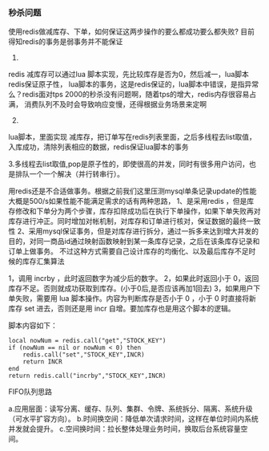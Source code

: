 ### 秒杀问题

使用redis做减库存、下单，如何保证这两步操作的要么都成功要么都失败?
目前得知redis的事务是弱事务并不能保证

1.
redis 减库存可以通过lua 脚本实现，先比较库存是否为0，然后减一，lua脚本 redis保证原子性，
lua脚本的事务，这是redis保证的，lua脚本中错误，是指异常么？redis面对tps 2000的秒杀没有问题啊，随着tps的增大，redis内存很容易占满，
消费队列不及时会导致响应变慢，还得根据业务场景来定啊

2.
lua脚本，里面实现 减库存，把订单写在redis列表里面，之后多线程去list取值，入库成功，清除列表相应的数据，redis保证lua脚本的事务

3.多线程去list取值,pop是原子性的，即使很高的并发，同时有很多用户访问，也是排队一个一个解决（并行转串行）。

用redis还是不合适做事务。根据之前我们这里压测mysql单条记录update的性能大概是500/s如果性能不能满足需求的话有两种思路，
1、是采用redis ，但是库存修改和下单分为两个步骤，库存扣除成功后在执行下单操作，如果下单失败再对库存进行冲正。同时增加对帐机制，对库存和订单进行核对，保证数据的最终一致性
2、采用mysql保证事务，但是对库存进行拆分，通过一拆多来达到增大并发的目的，对同一商品id通过映射函数映射到某一条库存记录，之后在该条库存记录和订单上做事务。
不过这种方式需要自己设计库存的均衡化、以及最后库存不足时候的库存汇集算法


1，调用 incrby ，此时返回数字为减少后的数字。
2，如果此时返回小于 0，返回库存不足。否则就成功获取到库存。(小于0后,是否应该再加1回去)
3，如果用户下单失败，需要用 lua 脚本操作。内容为判断库存是否小于 0 ，小于 0 时直接将新库存 set 进去，否则还是用 incr 自增。要加库存也是用这个脚本的逻辑。

脚本内容如下：
```
local nowNum = redis.call("get","STOCK_KEY")
if (nowNum == nil or nowNum < 0) then
    redis.call("set","STOCK_KEY",INCR)
    return INCR
end
return redis.call("incrby","STOCK_KEY",INCR)
```

FIFO队列思路

a.应用层面：读写分离、缓存、队列、集群、令牌、系统拆分、隔离、系统升级（可水平扩容方向）。
b.时间换空间：降低单次请求时间，这样在单位时间内系统并发就会提升。
c.空间换时间：拉长整体处理业务时间，换取后台系统容量空间。
